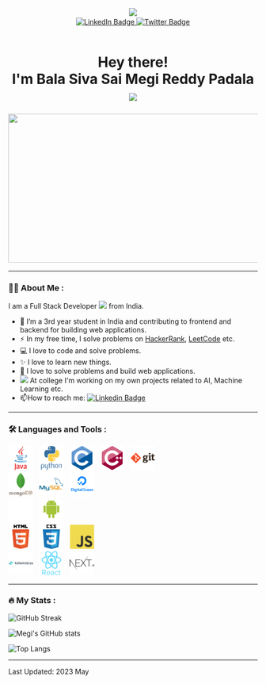 <div id="header" align="center">
    <img src="https://media.giphy.com/media/M9gbBd9nbDrOTu1Mqx/giphy.gif" width="100"/>
    <div id="badges">
        <a href="https://www.linkedin.com/in/bala-siva-sai-megi-reddy-padala/">
            <img src="https://img.shields.io/badge/LinkedIn-blue?style=for-the-badge&logo=linkedin&logoColor=white" alt="LinkedIn Badge"/>
        </a>
        <a href="https://twitter.com/megi_reddy21">
            <img src="https://img.shields.io/badge/Twitter-blue?style=for-the-badge&logo=twitter&logoColor=white" alt="Twitter Badge"/>
        </a>
    </div>  
    <img src="https://komarev.com/ghpvc/?username=PadalaBalaSivaSaiMegiReddy&style=flat-square&color=blue" alt=""/>
    <h1>
        Hey there!
        <br>
        I'm Bala Siva Sai Megi Reddy Padala
        <img src="https://media.giphy.com/media/hvRJCLFzcasrR4ia7z/giphy.gif" width="30px"/>
    </h1>
</div>

<div align="center">
  <img src="https://media.giphy.com/media/dWesBcTLavkZuG35MI/giphy.gif" width="600" height="300"/>
</div>

---

### :man_technologist: About Me :
I am a Full Stack Developer <img src="https://media.giphy.com/media/WUlplcMpOCEmTGBtBW/giphy.gif" width="30"> from India.

- :telescope: I’m a 3rd year student in India and contributing to frontend and backend for building web applications.
- :zap: In my free time, I solve problems on [HackerRank](https://www.hackerrank.com/megireddy21?hr_r=1), [LeetCode](https://leetcode.com/bala_siva_sai_megi_reddy/) etc.
- :computer: I love to code and solve problems.
- :sparkles: I love to learn new things.
- :rocket: I love to solve problems and build web applications.
- <img src="https://media.giphy.com/media/PjJ1cLHqLEveXysGDB/giphy-downsized-large.gif" width="20" > At college I'm working on my own projects related to AI, Machine Learning etc.
- :mailbox:How to reach me: [![Linkedin Badge](https://img.shields.io/badge/-LinkedIn-blue?style=flat&logo=Linkedin&logoColor=white)](https://www.linkedin.com/in/bala-siva-sai-megi-reddy-padala/)

---
### :hammer_and_wrench: Languages and Tools :

<div id="languages-oops" >
    <img src="icons_readme/java-original-wordmark.svg" title="Java" alt="Java" width="50" height="50"/>&nbsp;&nbsp;
    <img src="icons_readme/python.svg" title="Python" alt="python" width="50" height="50"  />&nbsp;&nbsp;
    <img src="icons_readme/c.svg" title="c" alt="c" width="50" height="50"  />&nbsp;&nbsp;
    <img src="icons_readme/cpp.svg" title="cpp" alt="cpp" width="50" height="50"  />&nbsp;&nbsp;
    <img src="icons_readme/git.svg" title="git" alt="git" width="50" height="50"  />&nbsp;&nbsp;
</div>

<div id="languages-dbs">
    <img src="icons_readme/mongodb.svg" title="Mongodb" alt="Mongodb" width="50" height="50"  />&nbsp;&nbsp;
    <img src="icons_readme/mysql.svg" title="MySql" alt="Mysql" width="50" height="50"  />&nbsp;&nbsp;
    <img src="icons_readme/digitalocean.svg" title="DigitalOcean" alt="DigitalOcean" width="50" height="50"  />&nbsp;&nbsp;
</div>
<div id="platforms">
    <img src="icons_readme/web.svg" title="Web" alt="Web" width="50" height="50"  />&nbsp;&nbsp;
    <img src="icons_readme/android.svg" title="Android" alt="Android" width="50" height="50"  />&nbsp;&nbsp;
</div>

<div id="Web">
    <img src="icons_readme/html5.svg" title="HTML5" alt="html5" width="50" height="50"  />&nbsp;&nbsp;
    <img src="icons_readme/css3.svg" title="CSS3" alt="CSS3" width="50" height="50"  />&nbsp;&nbsp;
    <img src="icons_readme/javascript.svg" title="javascript" alt="javascript" width="50" height="50"  />&nbsp;&nbsp;
</div>

<div id="frameworks">
    <img src="icons_readme/tailwindcss.svg" title="tailwindcss" alt="tailwindcss" width="50" height="50"  />&nbsp;&nbsp;
    <img src="icons_readme/react.svg" title="react" alt="react" width="50" height="50"  />&nbsp;&nbsp;
    <img src="icons_readme/nextjs.svg" title="nextjs" alt="next" width="50" height="50"  />&nbsp;&nbsp;
</div>


---

### :fire: My Stats :

![GitHub Streak](http://github-readme-streak-stats.herokuapp.com?user=PadalaBalaSivaSaiMegiReddy&date_format=M%20j%5B%2C%20Y%5D)

![Megi's GitHub stats](https://github-readme-stats.vercel.app/api?username=PadalaBalaSivaSaiMegiReddy&show_icons=true&theme=radical)

![Top Langs](https://github-readme-stats.vercel.app/api/top-langs/?username=PadalaBalaSivaSaiMegiReddy&layout=compact)

---

Last Updated: 2023 May
